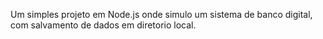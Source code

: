 Um simples projeto em Node.js onde simulo um sistema de banco digital, com salvamento de dados em diretorio local.
